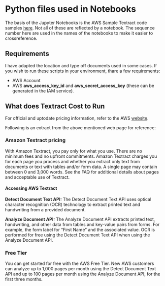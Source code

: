 # Python files used in Notebooks

The basis of the Jupyter Notebooks is the AWS Sample Textract code samples [here](https://github.com/aws-samples/amazon-textract-code-samples).  Not all of these are reflected by a notebook.  The sequence number here are used in the names of the notebooks to make it easier to crossreference.

## Requirements

I have adapted the location and type off documents used in some cases.  If you wish to run these scripts in your environment, thare a few requirements:

 * AWS Account 
 * AWS **aws_access_key_id** and **aws_secret_access_key** (these can be generated in the IAM service).
 
 ## What does Textract Cost to Run
 
 For official and uptodate pricing information, refer to the AWS [website](https://aws.amazon.com/textract/pricing/).
 
 Following is an extract from the above mentioned web page for reference:
 
### Amazon Textract pricing
With Amazon Textract, you pay only for what you use. There are no minimum fees and no upfront commitments. Amazon Textract charges you for each page you process and whether you extract only text from documents or text with tables and/or form data. A single page may contain between 0 and 3,000 words. See the FAQ for additional details about pages and acceptable use of Textract.

#### Accessing AWS Textract

**Detect Document Text API:** The Detect Document Text API uses optical character recognition (OCR) technology to extract printed text and handwriting from a provided document.

**Analyze Document API:** The Analyze Document API extracts printed text, handwriting, and other data from tables and key-value pairs from forms. For example, the form label for “First Name” and the associated value. OCR is performed for free using the Detect Document Text API when using the Analyze Document API.

### Free Tier
You can get started for free with the AWS Free Tier. New AWS customers can analyze up to 1,000 pages per month using the Detect Document Text API and up to 100 pages per month using the Analyze Document API, for the first three months.